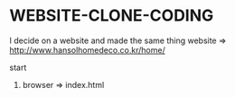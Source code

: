 # WEBSITE-CLONE-CODING
I decide on a website and made the same thing
website => http://www.hansolhomedeco.co.kr/home/

start
1. browser => index.html
